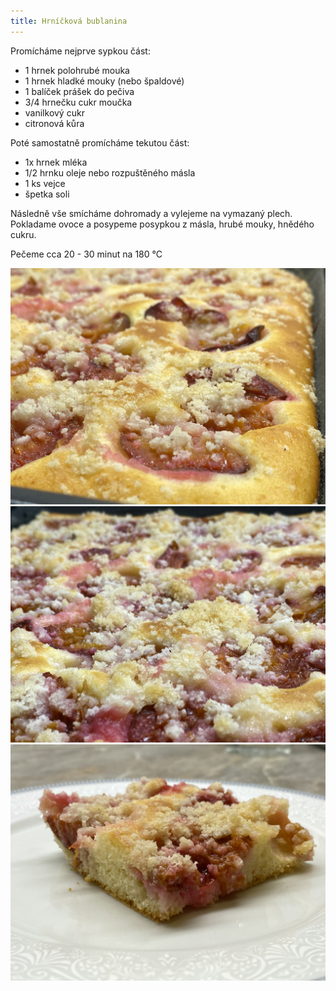 ```yaml
---
title: Hrníčková bublanina
---
```


Promícháme nejprve sypkou část:

* 1 hrnek polohrubé mouka
* 1 hrnek hladké mouky (nebo špaldové)
* 1 balíček prášek do pečiva
* 3/4 hrnečku cukr moučka
* vanilkový cukr
* citronová kůra

Poté samostatně promícháme tekutou část:

* 1x hrnek mléka
* 1/2 hrnku oleje nebo rozpuštěného másla
* 1 ks vejce
* špetka soli

Následně vše smícháme dohromady a vylejeme na vymazaný plech.
Pokladame ovoce a posypeme posypkou z másla, hrubé mouky, hnědého cukru.

Pečeme cca 20 - 30 minut na 180 °C

![Bublanina](./bublanina-one.jpg)
![Bublanina](./bublanina-two.jpg)
![Bublanina](./bublanina-three.jpg)